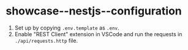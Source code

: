 # showcase--nestjs--configuration

1. Set up by copying `.env.template` as `.env`.
2. Enable "REST Client" extension in VSCode and run the requests in `./api/requests.http` file.
